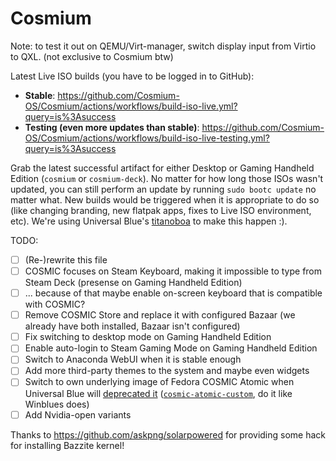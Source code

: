 # Cosmium

Note: to test it out on QEMU/Virt-manager, switch display input from Virtio to QXL. (not exclusive to Cosmium btw)

Latest Live ISO builds (you have to be logged in to GitHub):
- **Stable**: https://github.com/Cosmium-OS/Cosmium/actions/workflows/build-iso-live.yml?query=is%3Asuccess
- **Testing (even more updates than stable)**: https://github.com/Cosmium-OS/Cosmium/actions/workflows/build-iso-live-testing.yml?query=is%3Asuccess

Grab the latest successful artifact for either Desktop or Gaming Handheld Edition (`cosmium` or `cosmium-deck`). No matter for how long those ISOs wasn't updated, you can still perform an update by running `sudo bootc update` no matter what. New builds would be triggered when it is appropriate to do so (like changing branding, new flatpak apps, fixes to Live ISO environment, etc). We're using Universal Blue's [titanoboa](https://github.com/ublue-os/titanoboa) to make this happen :).

TODO: 
- [ ] (Re-)rewrite this file
- [ ] COSMIC focuses on Steam Keyboard, making it impossible to type from Steam Deck (presense on Gaming Handheld Edition)
- [ ] ... because of that maybe enable on-screen keyboard that is compatible with COSMIC?
- [ ] Remove COSMIC Store and replace it with configured Bazaar (we already have both installed, Bazaar isn't configured)
- [ ] Fix switching to desktop mode on Gaming Handheld Edition
- [ ] Enable auto-login to Steam Gaming Mode on Gaming Handheld Edition
- [ ] Switch to Anaconda WebUI when it is stable enough
- [ ] Add more third-party themes to the system and maybe even widgets
- [ ] Switch to own underlying image of Fedora COSMIC Atomic when Universal Blue will [deprecated it](https://github.com/ublue-os/main/issues/927) ([`cosmic-atomic-custom`](https://github.com/Cosmium-OS/cosmic-atomic-custom), do it like Winblues does)
- [ ] Add Nvidia-open variants

Thanks to https://github.com/askpng/solarpowered for providing some hack for installing Bazzite kernel!
